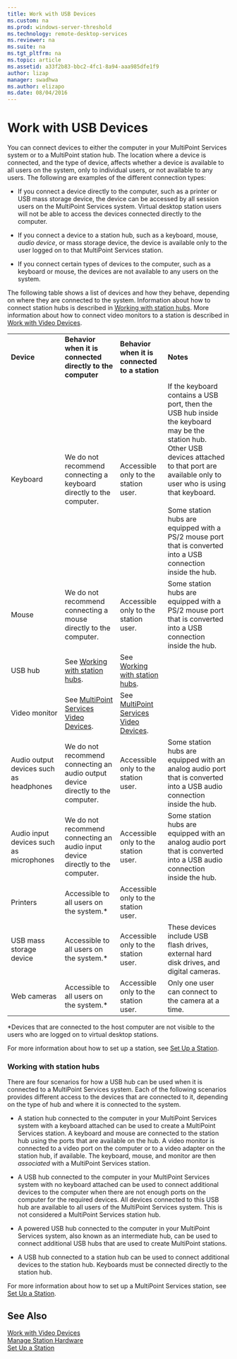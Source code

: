 ```yaml
---
title: Work with USB Devices
ms.custom: na
ms.prod: windows-server-threshold
ms.technology: remote-desktop-services
ms.reviewer: na
ms.suite: na
ms.tgt_pltfrm: na
ms.topic: article
ms.assetid: a33f2b83-bbc2-4fc1-8a94-aaa985dfe1f9
author: lizap
manager: swadhwa
ms.author: elizapo
ms.date: 08/04/2016
---
```

# Work with USB Devices
You can connect devices to either the computer in your MultiPoint Services system or to a MultiPoint station hub. The location where a device is connected, and the type of device, affects whether a device is available to all users on the system, only to individual users, or not available to any users. The following are examples of the different connection types:  
  
-   If you connect a device directly to the computer, such as a printer or USB mass storage device, the device can be accessed by all session users on the MultiPoint Services system. Virtual desktop station users will not be able to access the devices connected directly to the computer.  
  
-   If you connect a device to a station hub, such as a keyboard, mouse, *audio device*, or mass storage device, the device is available only to the user logged on to that MultiPoint Services station.  
  
-   If you connect certain types of devices to the computer, such as a keyboard or mouse, the devices are not available to any users on the system.  
  
The following table shows a list of devices and how they behave, depending on where they are connected to the system. Information about how to connect station hubs is described in [Working with station hubs](#working-with-stations-hubs). More information about how to connect video monitors to a station is described in [Work with Video Devices](Work-with-Video-Devices.md).  
  
|||||  
|-|-|-|-|  
|**Device**|**Behavior when it is connected directly to the computer**|**Behavior when it is connected to a station**|**Notes**|  
|Keyboard|We do not recommend connecting a keyboard directly to the computer.|Accessible only to the station user.|If the keyboard contains a USB port, then the USB hub inside the keyboard may be the station hub. Other USB devices attached to that port are available only to user who is using that keyboard.<br /><br />Some station hubs are equipped with a PS\/2 mouse port that is converted into a USB connection inside the hub.|  
|Mouse|We do not recommend connecting a mouse directly to the computer.|Accessible only to the station user.|Some station hubs are equipped with a PS\/2 mouse port that is converted into a USB connection inside the hub.|  
|USB hub|See [Working with station hubs](#working-with-station-hubs).|See [Working with station hubs](#working-with-station-hubs).||  
|Video monitor|See [MultiPoint Services Video Devices](work-with-video-devices.md).|See [MultiPoint Services Video Devices](work-with-video-devices.md).||  
|Audio output devices such as headphones|We do not recommend connecting an audio output device directly to the computer.|Accessible only to the station user.|Some station hubs are equipped with an analog audio port that is converted into a USB audio connection inside the hub.|  
|Audio input devices such as microphones|We do not recommend connecting an audio input device directly to the computer.|Accessible only to the station user.|Some station hubs are equipped with an analog audio port that is converted into a USB audio connection inside the hub.|  
|Printers|Accessible to all users on the system.*|Accessible only to the station user.||  
|USB mass storage device|Accessible to all users on the system.\*|Accessible only to the station user.|These devices include USB flash drives, external hard disk drives, and digital cameras.|  
|Web cameras|Accessible to all users on the system.*|Accessible only to the station user.|Only one user can connect to the camera at a time.|  
  
*Devices that are connected to the host computer are not visible to the users who are logged on to virtual desktop stations.  
  
For more information about how to set up a station, see [Set Up a Station](Set-Up-a-Station.md).  
  
### Working with station hubs  
There are four scenarios for how a USB hub can be used when it is connected to a MultiPoint Services system. Each of the following scenarios provides different access to the devices that are connected to it, depending on the type of hub and where it is connected to the system.  
  
-   A station hub connected to the computer in your MultiPoint Services system with a keyboard attached can be used to create a MultiPoint Services station. A keyboard and mouse are connected to the station hub using the ports that are available on the hub. A video monitor is connected to a video port on the computer or to a video adapter on the station hub, if available. The keyboard, mouse, and monitor are then *associated* with a MultiPoint Services station.  
  
-   A USB hub connected to the computer in your MultiPoint Services system with no keyboard attached can be used to connect additional devices to the computer when there are not enough ports on the computer for the required devices. All devices connected to this USB hub are available to all users of the MultiPoint Services system. This is not considered a MultiPoint Services station hub.  
  
-   A powered USB hub connected to the computer in your MultiPoint Services system, also known as an intermediate hub, can be used to connect additional USB hubs that are used to create MultiPoint stations.  
  
-   A USB hub connected to a station hub can be used to connect additional devices to the station hub. Keyboards must be connected directly to the station hub.  
  
For more information about how to set up a MultiPoint Services station, see [Set Up a Station](Set-Up-a-Station.md).  
  
## See Also  
[Work with Video Devices](Work-with-Video-Devices.md)  
[Manage Station Hardware](Manage-Station-Hardware.md)  
[Set Up a Station](Set-Up-a-Station.md)